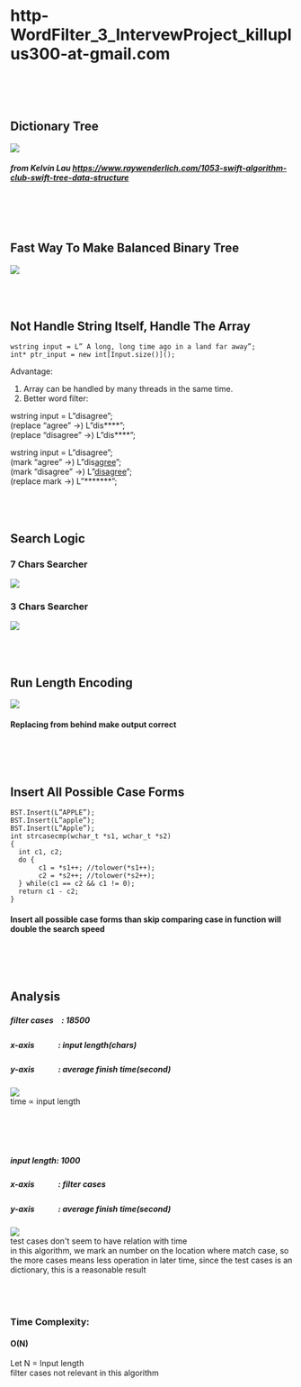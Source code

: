 # http-WordFilter_3_IntervewProject_killuplus300-at-gmail.com
<br/>
<br/>
<br/>

Dictionary Tree
--
![](https://github.com/DD898989/Pictures/blob/master/1107%202333.PNG)<br/>
##### from Kelvin Lau   https://www.raywenderlich.com/1053-swift-algorithm-club-swift-tree-data-structure
<br/>
<br/>
<br/>

Fast Way To Make Balanced Binary Tree
--
![](https://github.com/DD898989/Pictures/blob/master/1107%20003.PNG)<br/>
<br/>
<br/>
<br/>

Not Handle String Itself, Handle The Array
--
`wstring input = L” A long, long time ago in a land far away”;`<br/>
`int* ptr_input = new int[Input.size()]();`<br/>

Advantage:<br/>
1. Array can be handled by many threads in the same time.<br/>
2. Better word filter:<br/>
  
wstring input            =     L”disagree”; <br/>
(replace “agree”      ->)   L”dis****”;<br/>
(replace “disagree” ->)   L”dis****”;<br/>
  
wstring input           =      L”disagree”; <br/>
(mark “agree”          ->)   L”dis[agree](#)”;<br/>
(mark “disagree”     ->)   L”[disagree](#)”;<br/>
(replace mark          ->)    L”*******”;<br/>
<br/>
<br/>
<br/>

Search Logic
--
### 7 Chars Searcher

![](https://github.com/DD898989/Pictures/blob/master/7.png)<br/>

### 3 Chars Searcher

![](https://github.com/DD898989/Pictures/blob/master/3.png)<br/>
<br/>
<br/>
<br/>

Run Length Encoding
--
![](https://github.com/DD898989/Pictures/blob/master/1107%202348.PNG)<br/>
#### Replacing from behind make output correct
<br/>
<br/>
<br/>

Insert All Possible Case Forms 
--
`BST.Insert(L”APPLE”);`<br/>
`BST.Insert(L”apple”);`<br/>
`BST.Insert(L”Apple”);`<br/>
`int strcasecmp(wchar_t *s1, wchar_t *s2)` <br/> 
`{  `<br/>
`	int c1, c2;  `<br/>
`	do {  `<br/>
`		c1 = *s1++; //tolower(*s1++);`<br/>
`		c2 = *s2++; //tolower(*s2++);`<br/>
`	} while(c1 == c2 && c1 != 0); `<br/>
`	return c1 - c2;  `<br/>
`} `<br/>
#### Insert all possible case forms than skip comparing case in function will double the search speed
<br/>
<br/>
<br/>

Analysis
--
##### filter cases　: 18500
##### x-axis　　　: input length(chars)
##### y-axis　　　: average finish time(second)
![](https://github.com/DD898989/Pictures/blob/master/1107%20001.PNG)<br/>
time ∝ input length<br/>
<br/>
<br/>
<br/>
<br/>
##### input length: 1000
##### x-axis　　　: filter cases
##### y-axis　　　: average finish time(second)
![](https://github.com/DD898989/Pictures/blob/master/1107%20002.PNG)<br/>
test cases don't seem to have relation with time<br/>
in this algorithm, we mark an number on the location where match case, 
so the more cases means less operation in later time,
since the test cases is an dictionary, this is a reasonable result<br/>
<br/>
<br/>
<br/>
### Time Complexity:
#### O(N)
Let N = Input length<br/>
filter cases not relevant in this algorithm<br/>
